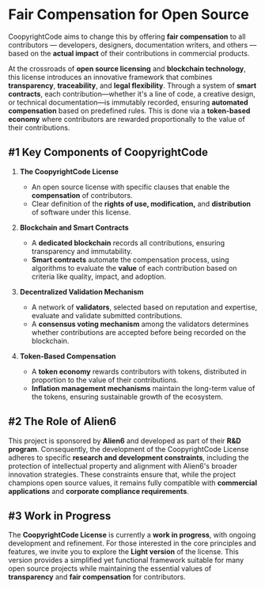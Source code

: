 # Fair Compensation for Open Source

CoopyrightCode aims to change this by offering **fair compensation** to all contributors — developers, designers, documentation writers, and others — based on the **actual impact** of their contributions in commercial products.

At the crossroads of **open source licensing** and **blockchain technology**, this license introduces an innovative framework that combines **transparency**, **traceability**, and **legal flexibility**. Through a system of **smart contracts**, each contribution—whether it's a line of code, a creative design, or technical documentation—is immutably recorded, ensuring **automated compensation** based on predefined rules. This is done via a **token-based economy** where contributors are rewarded proportionally to the value of their contributions.

## #1 Key Components of CoopyrightCode

1. **The CoopyrightCode License**

    * An open source license with specific clauses that enable the **compensation** of contributors.
    * Clear definition of the **rights of use, modification,** and **distribution** of software under this license.

2. **Blockchain and Smart Contracts**

    * A **dedicated blockchain** records all contributions, ensuring transparency and immutability.
    * **Smart contracts** automate the compensation process, using algorithms to evaluate the **value** of each contribution based on criteria like quality, impact, and adoption.

3. **Decentralized Validation Mechanism**

    * A network of **validators**, selected based on reputation and expertise, evaluate and validate submitted contributions.
    * A **consensus voting mechanism** among the validators determines whether contributions are accepted before being recorded on the blockchain.

4. **Token-Based Compensation**

    * A **token economy** rewards contributors with tokens, distributed in proportion to the value of their contributions.
    * **Inflation management mechanisms** maintain the long-term value of the tokens, ensuring sustainable growth of the ecosystem.

## #2 The Role of Alien6

This project is sponsored by **Alien6** and developed as part of their **R&D program**. Consequently, the development of the CoopyrightCode License adheres to specific **research and development constraints**, including the protection of intellectual property and alignment with Alien6's broader innovation strategies. These constraints ensure that, while the project champions open source values, it remains fully compatible with **commercial applications** and **corporate compliance requirements**.

## #3 Work in Progress

The **CoopyrightCode License** is currently a **work in progress**, with ongoing development and refinement. For those interested in the core principles and features, we invite you to explore the **Light version** of the license. This version provides a simplified yet functional framework suitable for many open source projects while maintaining the essential values of **transparency** and **fair compensation** for contributors.
